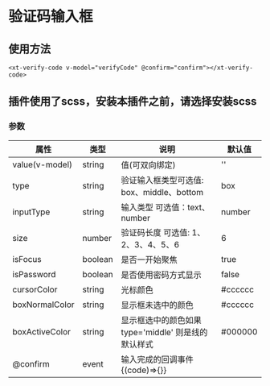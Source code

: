 # 验证码输入框
## 使用方法
```vue
<xt-verify-code v-model="verifyCode" @confirm="confirm"></xt-verify-code>
```
## 插件使用了scss，安装本插件之前，请选择安装scss

### 参数
|属性						|类型		|说明																								|默认值	|
|--							|--			|--																									|--			|
|value(v-model)	|string	|值(可双向绑定)																			|''			|
|type						|string	|验证输入框类型可选值: box、middle、bottom					|box		|
|inputType			|string	|输入类型 可选值：text、number											|number	|
|size						|number	|验证码长度 可选值: 1、2、3、4、5、6								|6			|
|isFocus				|boolean|是否一开始聚焦																			|true		|
|isPassword			|boolean|是否使用密码方式显示																|false	|
|cursorColor		|string	|光标颜色																						|#cccccc|
|boxNormalColor	|string	|显示框未选中的颜色																	|#cccccc|
|boxActiveColor	|string	|显示框选中的颜色如果type='middle' 则是线的默认样式	|#000000|
|@confirm				|event	|输入完成的回调事件  {(code)=>{}}										|				|